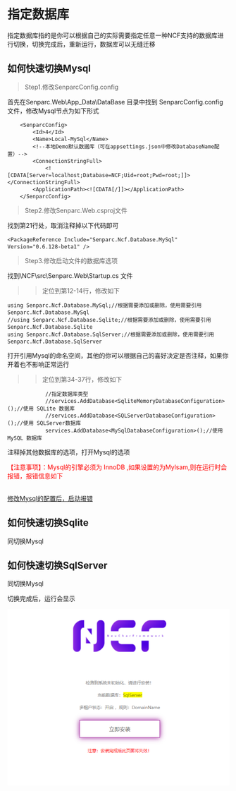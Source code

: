 # 指定数据库

指定数据库指的是你可以根据自己的实际需要指定任意一种NCF支持的数据库进行切换，切换完成后，重新运行，数据库可以无缝迁移

## 如何快速切换Mysql

> Step1.修改SenparcConfig.config

首先在Senparc.Web\App_Data\DataBase 目录中找到 SenparcConfig.config 文件，修改Mysql节点为如下形式

```
	<SenparcConfig>
		<Id>4</Id>
		<Name>Local-MySql</Name>
		<!--本地Demo默认数据库（可在appsettings.json中修改DatabaseName配置）-->
		<ConnectionStringFull>
			<![CDATA[Server=localhost;Database=NCF;Uid=root;Pwd=root;]]></ConnectionStringFull>
		<ApplicationPath><![CDATA[/]]></ApplicationPath>
	</SenparcConfig>
```

> Step2.修改Senparc.Web.csproj文件

找到第21行处，取消注释掉以下代码即可

```
<PackageReference Include="Senparc.Ncf.Database.MySql" Version="0.6.128-beta1" />
```

> Step3.修改启动文件的数据库选项

找到\NCF\src\Senparc.Web\Startup.cs 文件

> > 定位到第12-14行，修改如下

```
using Senparc.Ncf.Database.MySql;//根据需要添加或删除，使用需要引用 Senparc.Ncf.Database.MySql
//using Senparc.Ncf.Database.Sqlite;//根据需要添加或删除，使用需要引用 Senparc.Ncf.Database.Sqlite
using Senparc.Ncf.Database.SqlServer;//根据需要添加或删除，使用需要引用 Senparc.Ncf.Database.SqlServer
```

打开引用Mysql的命名空间，其他的你可以根据自己的喜好决定是否注释，如果你开着也不影响正常运行

> > 定位到第34-37行，修改如下

```
            //指定数据库类型
            //services.AddDatabase<SqliteMemoryDatabaseConfiguration>();//使用 SQLite 数据库
            //services.AddDatabase<SQLServerDatabaseConfiguration>();//使用 SQLServer数据库
            services.AddDatabase<MySqlDatabaseConfiguration>();//使用 MySQL 数据库
```

注释掉其他数据库的选项，打开Mysql的选项

<div style="color:red">【注意事项】：Mysql的引擎必须为 InnoDB ,如果设置的为Mylsam,则在运行时会报错，报错信息如下</div><br/>

[修改Mysql的配置后，启动报错](/start/qa/common_problem.html)

## 如何快速切换Sqlite

同切换Mysql

## 如何快速切换SqlServer

同切换Mysql

切换完成后，运行会显示

<img src="./images/switch-sqlserver.png" />